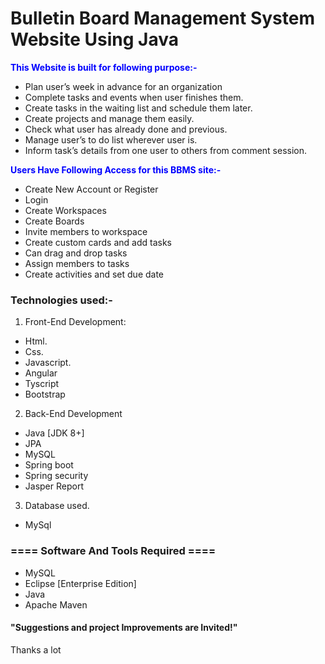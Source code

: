 # Bulletin Board Management System Website Using Java 

<span style="color:blue">**This Website is built for following purpose:-**</span>
- Plan user’s week in advance for an organization
- Complete tasks and events when user finishes them.
- Create tasks in the waiting list and schedule them later.
- Create projects and manage them easily.
- Check what user has already done and previous.
- Manage user’s to do list wherever user is.
- Inform task’s details from one user to others from comment session.


<span style="color:blue">**Users Have Following Access for this BBMS site:-**</span>
- Create New Account or Register
- Login
-  Create Workspaces
-  Create Boards
-  Invite members to workspace
-  Create custom cards and add tasks
-  Can drag and drop tasks
-  Assign members to tasks
-  Create activities and set due date

### Technologies used:-
1. Front-End Development:
- Html.
- Css.
- Javascript.
- Angular
- Tyscript
- Bootstrap

2. Back-End Development
- Java [JDK 8+]
- JPA
- MySQL
- Spring boot
- Spring security
- Jasper Report

3. Database used.
- MySql

### ==== Software And Tools Required ====
- MySQL
- Eclipse [Enterprise Edition]
- Java
- Apache Maven

#### "Suggestions and project Improvements are Invited!"

<bold>Thanks a lot</bold><br/>

